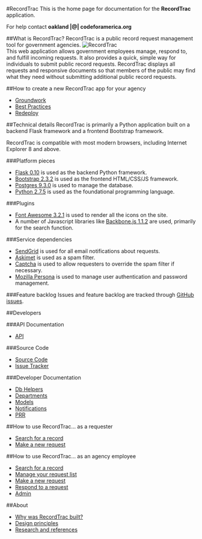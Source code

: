 #RecordTrac
This is the home page for documentation for the **RecordTrac** application.

For help contact **oakland |@| codeforamerica.org**

##What is RecordTrac?
RecordTrac is a public record request management tool for government agencies.
![RecordTrac](https://github.com/codeforamerica/recordtrac/raw/readme/readme/generic_request.png "RecordTrac")  
This web application allows government employees manage, respond to, and fulfill incoming requests.  It also provides a quick, simple way for individuals to submit public record requests. RecordTrac displays all requests and responsive documents so that members of the public may find what they need without submitting additional public record requests.

##How to create a new RecordTrac app for your agency
* [Groundwork](/readme/redeploy.md)
* [Best Practices](/readme/redeploy.md#best-practices)
* [Redeploy](/readme/redeploy.md#redeploy)

##Technical details
RecordTrac is primarily a Python application built on a backend Flask framework and a frontend Bootstrap framework.

RecordTrac is compatible with most modern browsers, including Internet Explorer 8 and above.

###Platform pieces
* [Flask 0.10](http://flask.pocoo.org/) is used as the backend Python framework.
* [Bootstrap 2.3.2](http://getbootstrap.com/2.3.2) is used as the frontend HTML/CSS/JS framework.
* [Postgres 9.3.0](http://www.postgresapp.com/) is used to manage the database.
* [Python 2.7.5](http://www.python.org/getit) is used as the foundational programming language.

###Plugins
* [Font Awesome 3.2.1](http://fortawesome.github.io/Font-Awesome) is used to render all the icons on the site.
* A number of Javascript libraries like [Backbone.js 1.1.2](http://backbonejs.org/#) are used, primarily for the search function.

###Service dependencies
* [SendGrid](http://sendgrid.com/) is used for all email notifications about requests.
* [Askimet](http://akismet.com/) is used as a spam filter.
* [Captcha](http://www.captcha.net/) is used to allow requesters to override the spam filter if necessary.
* [Mozilla Persona](https://login.persona.org/) is used to manage user authentication and password management.

###Feature backlog
Issues and feature backlog are tracked through [GitHub issues](https://github.com/codeforamerica/recordtrac/issues).

##Developers

###API Documentation
* [API](http://codeforamerica.github.io/public-records/docs/1.0.0/api.html)

###Source Code
* [Source Code](https://github.com/codeforamerica/recordtrac)
* [Issue Tracker](https://github.com/codeforamerica/recordtrac/issues)

###Developer Documentation
* [Db Helpers](http://codeforamerica.github.io/public-records/docs/1.0.0/db-helpers.html)
* [Departments](http://codeforamerica.github.io/public-records/docs/1.0.0/departments.html)
* [Models](http://codeforamerica.github.io/public-records/docs/1.0.0/models.html)
* [Notifications](http://codeforamerica.github.io/public-records/docs/1.0.0/notifications.html)
* [PRR](http://codeforamerica.github.io/public-records/docs/1.0.0/prr.html)

##How to use RecordTrac... as a requester
* [Search for a record](/readme/requester.md)
* [Make a new request](/readme/requester.md#make-a-request)

##How to use RecordTrac... as an agency employee
* [Search for a record](/readme/responder.md)
* [Manage your request list](/readme/responder.md#manage-your-request-list)
* [Make a new request](/readme/responder.md#make-a-new-request)
* [Respond to a request](/readme/responder.md#respond-to-a-request)
* [Admin](/readme/admin.md)

##About
* [Why was RecordTrac built?](/readme/about.md#why-was-recordtrac-built)
* [Design principles](/readme/about.md#design-principles)
* [Research and references](/readme/about.md#research-and-references)
